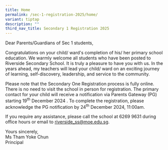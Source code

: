 ```yaml
---
title: Home
permalink: /sec-1-registration-2025/home/
variant: tiptap
description: ""
third_nav_title: Secondary 1 Registration 2025
---
```

<p>Dear Parents/Guardians of Sec 1 students,</p>
<p>Congratulations on your child/ ward's completion of his/ her primary school
education. We warmly welcome all students who have been posted to Riverside
Secondary School. It is truly a pleasure to have you with us. In the years
ahead, my teachers will lead your child/ ward on an exciting journey of
learning, self-discovery, leadership, and service to the community.</p>
<p>Please note that the Secondary One Registration process is fully online.
There is no need to visit the school in person for registration. The primary
contact for your child will receive a notification via Parents Gateway
(PG) starting 19<sup>th</sup> December 2024&nbsp;. To complete the registration,
please acknowledge the PG notification by 24<sup>th</sup>&nbsp;December
2024, 11:00am.</p>
<p>If you require any assistance, please call the school at 6269 9631 during
office hours or email to <a href="mailto:riverside_ss@moe.edu.sg" rel="noopener noreferrer nofollow" target="_blank">riverside_ss@moe.edu.sg</a>.</p>
<p>Yours sincerely,
<br>Ms Tham Yoke Chun
<br>Principal</p>
